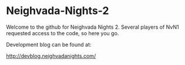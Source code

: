 # Neighvada-Nights-2

Welcome to the github for Neighvada Nights 2. Several players of NvN1 requested access to the code, so here you go.

Development blog can be found at:

http://devblog.neighvadanights.com/
